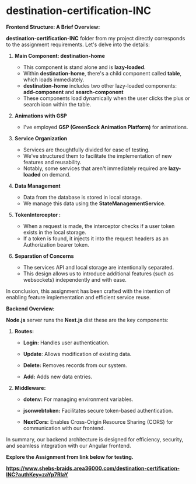 # destination-certification-INC


**Frontend Structure: A Brief Overview:**

**destination-certification-INC** folder from my project directly corresponds to the assignment requirements. Let's delve into the details:

1. **Main Component: destination-home**
     - This component is stand alone and is **lazy-loaded**.
     - Within **destination-home**, there's a child component called **table**, which loads immediately.
     - **destination-home** includes two other lazy-loaded components: **add-component** and **search-component**
     - These components load dynamically when the user clicks the plus or search icon within the table.

2. **Animations with GSP**
    - I've employed **GSP (GreenSock Animation Platform)** for animations.

3. **Service Organization**
   - Services are thoughtfully divided for ease of testing.
   - We've structured them to facilitate the implementation of new features and reusability.
   - Notably, some services that aren't immediately required are **lazy-loaded** on demand.

4. **Data Management**
   - Data from the database is stored in local storage.
   - We manage this data using the **StateManagementService**.

5. **TokenInterceptor :**
   - When a request is made, the interceptor checks if a user token exists in the local storage.
   - If a token is found, it injects it into the request headers as an Authorization bearer token.

6. **Separation of Concerns**
   - The services API and local storage are intentionally separated.
   - This design allows us to introduce additional features (such as websockets) independently and with ease.

In conclusion, this assignment has been crafted with the intention of enabling feature implementation and efficient service reuse. 


**Backend Overview:** 

**Node.js** server runs the **Next.js** dist these are the key components:

1. **Routes:**

   - **Login:** Handles user authentication.

   - **Update**: Allows modification of existing data.

   - **Delete:** Removes records from our system.

   - **Add:** Adds new data entries.

2. **Middleware:**

   - **dotenv:** For managing environment variables.

   - **jsonwebtoken:** Facilitates secure token-based authentication.

   - **NextCors:** Enables Cross-Origin Resource Sharing (CORS) for communication with our frontend.

In summary, our backend architecture is designed for efficiency, security, and seamless integration with our Angular frontend.

****Explore the Assignment from link below for testing.****

****https://www.shebs-braids.area36000.com/destination-certification-INC?authKey=zaYp7RlaY**** 

